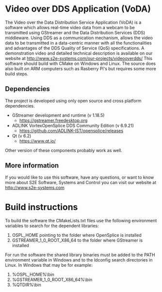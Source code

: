 # Video over DDS Application (VoDA) #

The Video over the Data Distribution Service Application (VoDA) is a software which allows real-time video data from a webcam to be transmitted using GStreamer and the Data Distribution Services (DDS) middleware. Using DDS as a communication mechanism, allows the video data to be transmitted in a data-centric manner with all the functionalities and advantages of the DDS Quality of Service (QoS) specifications. A demonstration video and detailed technical description is available on our website at http://www.s2e-systems.com/our-projects/videooverdds/
This software should build with CMake on Windows and Linux. The source does also built on ARM computers such as Rasberry Pi's but requires some more build steps. 

## Dependencies ##
The project is developed using only open source and cross platform dependencies. 

- GStreamer development and runtime  (v 1.18.5)
  - https://gstreamer.freedesktop.org
- ADLINK VortexOpenSplice DDS Community Edition (v 6.9.21)
  - https://github.com/ADLINK-IST/opensplice/releases  
- Qt (v 6.2)
  - https://www.qt.io/

Other version of these components probably work as well.

## More information ##
If you would like to use this software, have any questions, or want to know more about S2E Software, Systems and Control you can visit our website at http://www.s2e-systems.com

# Build instructions #
To build the software the CMakeLists.txt files use the following environment variables to search for the dependent libraries:
1. OSPL_HOME pointing to the folder where OpenSplice is installed
2. GSTREAMER_1_0_ROOT_X86_64 to the folder where GStreamer is installed

For run the software the shared library binaries must be added to the PATH environment variable in Windows and to the ldconfig search directories in Linux. In Windows that may be for example:
1. %OSPL_HOME%\bin
2. %GSTREAMER_1_0_ROOT_X86_64%\bin
3. %QTDIR%\bin


